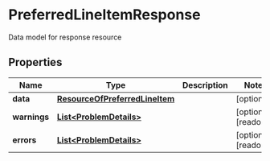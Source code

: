 

# PreferredLineItemResponse

Data model for response resource

## Properties

Name | Type | Description | Notes
------------ | ------------- | ------------- | -------------
**data** | [**ResourceOfPreferredLineItem**](ResourceOfPreferredLineItem.md) |  |  [optional]
**warnings** | [**List&lt;ProblemDetails&gt;**](ProblemDetails.md) |  |  [optional] [readonly]
**errors** | [**List&lt;ProblemDetails&gt;**](ProblemDetails.md) |  |  [optional] [readonly]



